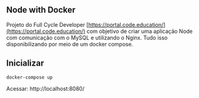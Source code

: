 
## Node with Docker

Projeto do Full Cycle Developer [https://portal.code.education/](https://portal.code.education/) com objetivo de criar uma aplicação Node com comunicação com o MySQL e utilizando o Nginx.
Tudo isso disponibilizando por meio de um docker compose.


## Inicializar

```
docker-compose up
```

Acessar: http://localhost:8080/
